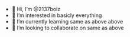 - 👋 Hi, I’m @2137boiz
- 👀 I’m interested in basicly everything
- 🌱 I’m currently learning same as above above
- 💞️ I’m looking to collaborate on same as above

<!---
2137boiz/2137boiz is a ✨ special ✨ repository because its `README.md` (this file) appears on your GitHub profile.
You can click the Preview link to take a look at your changes.
--->
